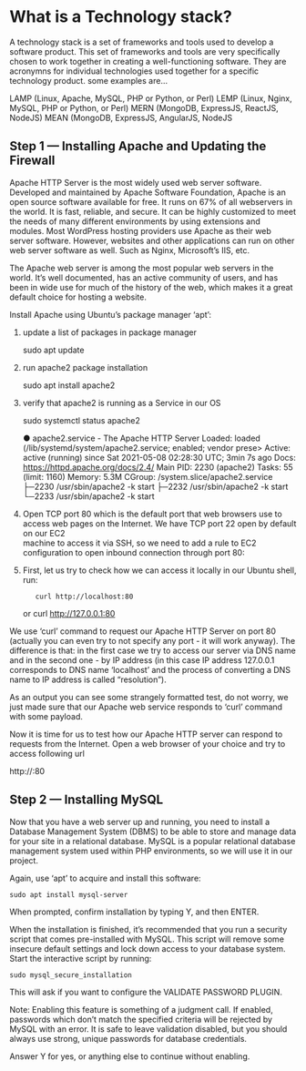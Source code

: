 # What is a Technology stack?
A technology stack is a set of frameworks and tools used to develop a software product. This set of frameworks and tools are very specifically chosen to work together in creating a well-functioning software. They are acronymns for individual technologies used together for a specific technology product. some examples are…

LAMP (Linux, Apache, MySQL, PHP or Python, or Perl)
LEMP (Linux, Nginx, MySQL, PHP or Python, or Perl)
MERN (MongoDB, ExpressJS, ReactJS, NodeJS)
MEAN (MongoDB, ExpressJS, AngularJS, NodeJS


## Step 1 — Installing Apache and Updating the Firewall

Apache HTTP Server is the most widely used web server software. Developed and maintained by Apache Software Foundation, Apache is an open source software available for free. It runs on 67% of all webservers in the world. It is fast, reliable, and secure. It can be highly customized to meet the needs of many different environments by using extensions and modules. Most WordPress hosting providers use Apache as their web server software. However, websites and other applications can run on other web server software as well. Such as Nginx, Microsoft’s IIS, etc.

The Apache web server is among the most popular web servers in the world. It’s well documented, has an active community of users, and has been in wide use for much of the history of the web, which makes it a great default choice for hosting a website.

Install Apache using Ubuntu’s package manager ‘apt’:

1. update a list of packages in package manager
       
    sudo apt update
      
2. run apache2 package installation

    sudo apt install apache2

3. verify that apache2 is running as a Service in our OS

    sudo systemctl status apache2
    
   ● apache2.service - The Apache HTTP Server
     Loaded: loaded (/lib/systemd/system/apache2.service; enabled; vendor prese>
     Active: active (running) since Sat 2021-05-08 02:28:30 UTC; 3min 7s ago
       Docs: https://httpd.apache.org/docs/2.4/
   Main PID: 2230 (apache2)
      Tasks: 55 (limit: 1160)
     Memory: 5.3M
     CGroup: /system.slice/apache2.service
             ├─2230 /usr/sbin/apache2 -k start
             ├─2232 /usr/sbin/apache2 -k start
             └─2233 /usr/sbin/apache2 -k start

   
4. Open TCP port 80 which is the default port that web browsers use to access web pages on the Internet. We have TCP port 22 open by default on our EC2   
   machine to access it via SSH, so we need to add a rule to EC2 configuration to open inbound connection through port 80:
   
5. First, let us try to check how we can access it locally in our Ubuntu shell, run:

          curl http://localhost:80
     or
          curl http://127.0.0.1:80
          
We use ‘curl’ command to request our Apache HTTP Server on port 80 (actually you can even try to not specify any port - it will work anyway). The difference is that: in the first case we try to access our server via DNS name and in the second one - by IP address (in this case IP address 127.0.0.1 corresponds to DNS name ‘localhost’ and the process of converting a DNS name to IP address is called “resolution”).

As an output you can see some strangely formatted test, do not worry, we just made sure that our Apache web service responds to ‘curl’ command with some payload.

Now it is time for us to test how our Apache HTTP server can respond to requests from the Internet. Open a web browser of your choice and try to access following url

http://<Public-IP-Address>:80
   
## Step 2 — Installing MySQL

Now that you have a web server up and running, you need to install a Database Management System (DBMS) to be able to store and manage data for your site in a relational database. MySQL is a popular relational database management system used within PHP environments, so we will use it in our project.

Again, use ‘apt’ to acquire and install this software:

    sudo apt install mysql-server
    
When prompted, confirm installation by typing Y, and then ENTER.

When the installation is finished, it’s recommended that you run a security script that comes pre-installed with MySQL. This script will remove some insecure default settings and lock down access to your database system. Start the interactive script by running:

    sudo mysql_secure_installation

This will ask if you want to configure the VALIDATE PASSWORD PLUGIN.

Note: Enabling this feature is something of a judgment call. If enabled, passwords which don’t match the specified criteria will be rejected by MySQL with an error. It is safe to leave validation disabled, but you should always use strong, unique passwords for database credentials.

Answer Y for yes, or anything else to continue without enabling.


   
   
